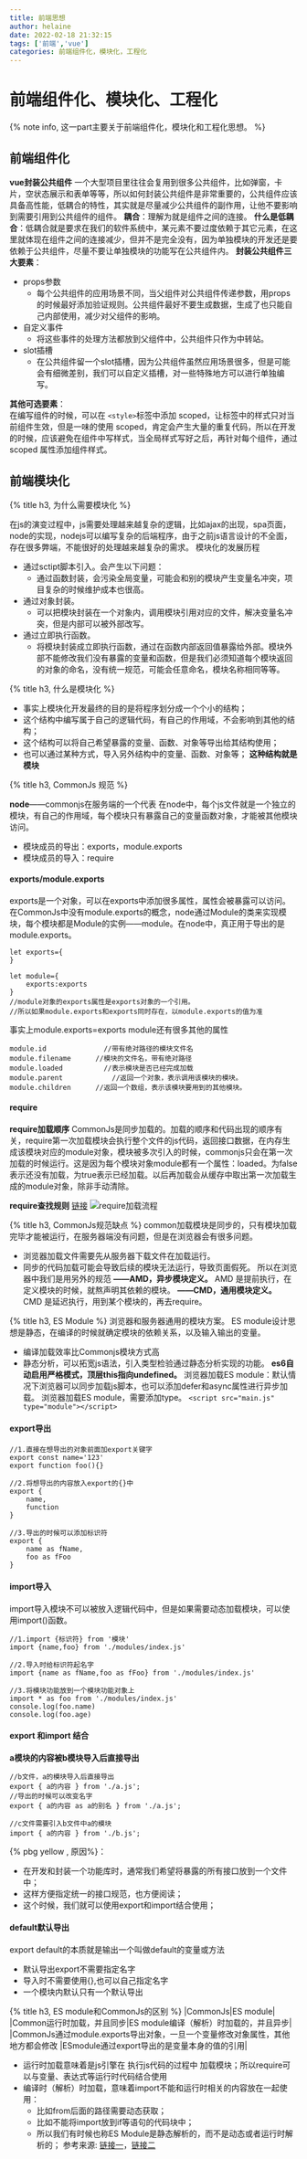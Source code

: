 ```yaml
---
title: 前端思想
author: helaine
date: 2022-02-18 21:32:15
tags: ['前端','vue']
categories: 前端组件化，模块化，工程化
---
```


# 前端组件化、模块化、工程化
{% note info, 这一part主要关于前端组件化，模块化和工程化思想。 %}

## 前端组件化
**vue封装公共组件**
一个大型项目里往往会复用到很多公共组件，比如弹窗，卡片，空状态展示和表单等等，所以如何封装公共组件是非常重要的，公共组件应该具备高性能，低耦合的特性，其实就是尽量减少公共组件的副作用，让他不要影响到需要引用到公共组件的组件。
**耦合**：理解为就是组件之间的连接。
**什么是低耦合**：低耦合就是要求在我们的软件系统中，某元素不要过度依赖于其它元素，在这里就体现在组件之间的连接减少，但并不是完全没有，因为单独模块的开发还是要依赖于公共组件，尽量不要让单独模块的功能写在公共组件内。
**封装公共组件三大要素**：
* props参数
	* 每个公共组件的应用场景不同，当父组件对公共组件传递参数，用props的时候最好添加验证规则。公共组件最好不要生成数据，生成了也只能自己内部使用，减少对父组件的影响。
* 自定义事件
	* 将这些事件的处理方法都放到父组件中，公共组件只作为中转站。
* slot插槽
	* 在公共组件留一个slot插槽，因为公共组件虽然应用场景很多，但是可能会有细微差别，我们可以自定义插槽，对一些特殊地方可以进行单独编写。


**其他可选要素**：     
		在编写组件的时候，可以在 `<style>`标签中添加 scoped，让标签中的样式只对当前组件生效，但是一味的使用 scoped，肯定会产生大量的重复代码，所以在开发的时候，应该避免在组件中写样式，当全局样式写好之后，再针对每个组件，通过 scoped 属性添加组件样式。

## 前端模块化

{% title h3, 为什么需要模块化 %}

在js的演变过程中，js需要处理越来越复杂的逻辑，比如ajax的出现，spa页面，node的实现，nodejs可以编写复杂的后端程序，由于之前js语言设计的不全面，存在很多弊端，不能很好的处理越来越复杂的需求。
模块化的发展历程
* 通过sctipt脚本引入。会产生以下问题：
  * 通过函数封装，会污染全局变量，可能会和别的模块产生变量名冲突，项目复杂的时候维护成本也很高。
* 通过对象封装。
  * 可以把模块封装在一个对象内，调用模块引用对应的文件，解决变量名冲突，但是内部可以被外部改写。
* 通过立即执行函数。
  * 将模块封装成立即执行函数，通过在函数内部返回值暴露给外部。模块外部不能修改我们没有暴露的变量和函数，但是我们必须知道每个模块返回的对象的命名，没有统一规范，可能会任意命名，模块名称相同等等。


{% title h3, 什么是模块化 %}
* 事实上模块化开发最终的目的是将程序划分成一个个小的结构；
* 这个结构中编写属于自己的逻辑代码，有自己的作用域，不会影响到其他的结构；
* 这个结构可以将自己希望暴露的变量、函数、对象等导出给其结构使用；
* 也可以通过某种方式，导入另外结构中的变量、函数、对象等；
**这种结构就是模块**

{% title h3, CommonJs 规范 %}

**node**——commonjs在服务端的一个代表
在node中，每个js文件就是一个独立的模块，有自己的作用域，每个模块只有暴露自己的变量函数对象，才能被其他模块访问。
* 模块成员的导出：exports，module.exports
* 模块成员的导入：require

#### exports/module.exports
exports是一个对象，可以在exports中添加很多属性，属性会被暴露可以访问。
在CommonJs中没有module.exports的概念，node通过Module的类来实现模块，每个模块都是Module的实例——module。在node中，真正用于导出的是module.exports。
```
let exports={
}

let module={
	exports:exports
}
//module对象的exports属性是exports对象的一个引用。
//所以如果module.exports和exports同时存在，以module.exports的值为准
```

事实上module.exports=exports 
module还有很多其他的属性
```
module.id	           //带有绝对路径的模块文件名
module.filename      //模块的文件名，带有绝对路径
module.loaded	       //表示模块是否已经完成加载
module.parent		     //返回一个对象，表示调用该模块的模块。
module.children      //返回一个数组，表示该模块要用到的其他模块。
```
#### require
**require加载顺序**
CommonJs是同步加载的。加载的顺序和代码出现的顺序有关，require第一次加载模块会执行整个文件的js代码，返回接口数据，在内存生成该模块对应的module对象，模块被多次引入的时候，commonjs只会在第一次加载的时候运行。这是因为每个模块对象module都有一个属性：loaded。为false表示还没有加载，为true表示已经加载。以后再加载会从缓存中取出第一次加载生成的module对象，除非手动清除。

**require查找规则** [链接](https://nodejs.org/dist/latest-v14.x/docs/api/modules.html#modules_all_together)
![require加载流程](1.jpg)

{% title h3, CommonJs规范缺点 %}
common加载模块是同步的，只有模块加载完毕才能被运行，在服务器端没有问题，但是在浏览器会有很多问题。
* 浏览器加载文件需要先从服务器下载文件在加载运行。
* 同步的代码加载可能会导致后续的模块无法运行，导致页面假死。
所以在浏览器中我们是用另外的规范
**——AMD，异步模块定义。**
AMD 是提前执行，在定义模块的时候，就熬声明其依赖的模块。
**——CMD，通用模块定义。**
CMD 是延迟执行，用到某个模块的，再去require。 

{% title h3, ES Module %}
浏览器和服务器通用的模块方案。
ES module设计思想是静态，在编译的时候就确定模块的依赖关系，以及输入输出的变量。
* 编译加载效率比Commonjs模块方式高
* 静态分析，可以拓宽js语法，引入类型检验通过静态分析实现的功能。
**es6自动启用严格模式，顶层this指向undefined。**
浏览器加载ES module：默认情况下浏览器可以同步加载js脚本，也可以添加defer和async属性进行异步加载。
浏览器加载ES module，需要添加type。
`<script src="main.js" type="module"></script>`

#### export导出

```
//1.直接在想导出的对象前面加export关键字
export const name='123'
export function foo(){}

//2.将想导出的内容放入export的{}中
export {
	name,
	function
}

//3.导出的时候可以添加标识符
export {
	name as fName,
	foo as fFoo
}
```

#### import导入
import导入模块不可以被放入逻辑代码中，但是如果需要动态加载模块，可以使用import()函数。
```
//1.import {标识符} from '模块'
import {name,foo} from './modules/index.js'

//2.导入时给标识符起名字
import {name as fName,foo as fFoo} from './modules/index.js'

//3.将模块功能放到一个模块功能对象上
import * as foo from './modules/index.js'
console.log(foo.name)
console.log(foo.age)
```

#### export 和import 结合
**a模块的内容被b模块导入后直接导出**
```
//b文件，a的模块导入后直接导出
export { a的内容 } from './a.js';
//导出的时候可以改变名字
export { a的内容 as a的别名 } from './a.js';

//c文件需要引入b文件中a的模块
import { a的内容 } from './b.js';
```

{% pbg yellow , 原因%}：
* 在开发和封装一个功能库时，通常我们希望将暴露的所有接口放到一个文件中；
* 这样方便指定统一的接口规范，也方便阅读；
* 这个时候，我们就可以使用export和import结合使用；

#### default默认导出
export default的本质就是输出一个叫做default的变量或方法
* 默认导出export不需要指定名字
* 导入时不需要使用{},也可以自己指定名字
* 一个模块内默认只有一个默认导出

{% title h3, ES module和CommonJs的区别 %}
|CommonJs|ES module|
|Common运行时加载，并且同步|ES module编译（解析）时加载的，并且异步|
|CommonJs通过module.exports导出对象，一旦一个变量修改对象属性，其他地方都会修改	|ESmodule通过export导出的是变量本身的值的引用|

* 运行时加载意味着是js引擎在 执行js代码的过程中 加载模块；所以require可以与变量、表达式等运行时代码结合使用
* 编译时（解析）时加载，意味着import不能和运行时相关的内容放在一起使用：
  * 比如from后面的路径需要动态获取；
  * 比如不能将import放到if等语句的代码块中；
  * 所以我们有时候也称ES Module是静态解析的，而不是动态或者运行时解析的；
参考来源: [链接一](https://mp.weixin.qq.com/s?__biz=Mzg5MDAzNzkwNA==&mid=2247484285&idx=1&sn=bc37c00b5c58ff42355b1b01ad9b9c0d&chksm=cfe3f082f8947994b5475d365c4460ac0d4b36d6eec68b5dd7c15fc3a0ef1b88f33b776f3f05&scene=178&cur_album_id=1567316742547226629#rd)，[链接二](https://tenloy.github.io/2021/06/18/Web-Module.html)



